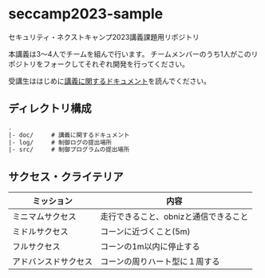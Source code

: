 # seccamp2023-sample
セキュリティ・ネクストキャンプ2023講義課題用リポジトリ

本講義は3〜4人でチームを組んで行います。
チームメンバーのうち1人がこのリポジトリをフォークしてそれぞれ開発を行ってください。

受講生ははじめに[講義に関するドキュメント](./doc/)を読んでください。

## ディレクトリ構成

```txt
.
|- doc/     # 講義に関するドキュメント
|- log/     # 制御ログの提出場所
|- src/     # 制御プログラムの提出場所
```
## サクセス・クライテリア
|ミッション|内容|
|--|--|
|ミニマムサクセス|走行できること、obnizと通信できること|
|ミドルサクセス|コーンに近づくこと(5m)|
|フルサクセス|コーンの1m以内に停止する|
|アドバンスドサクセス|コーンの周りハート型に１周する|
